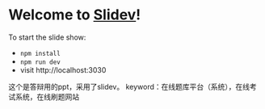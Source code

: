 # Welcome to [Slidev](https://github.com/slidevjs/slidev)!

To start the slide show:

- `npm install`
- `npm run dev`
- visit http://localhost:3030

这个是答辩用的ppt，采用了slidev。
keyword：在线题库平台（系统），在线考试系统，在线刷题网站

